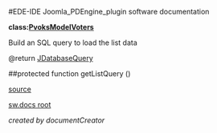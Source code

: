 #EDE-IDE Joomla_PDEngine_plugin
software documentation

**class:[PvoksModelVoters](../PvoksModelVoters.md)**



Build an SQL query to load the list data

@return [JDatabaseQuery](../JDatabaseQuery)      

##protected function getListQuery ()	


[source](../../../admin/models/voters.php)

[sw.docs root](../)

*created by documentCreator*

